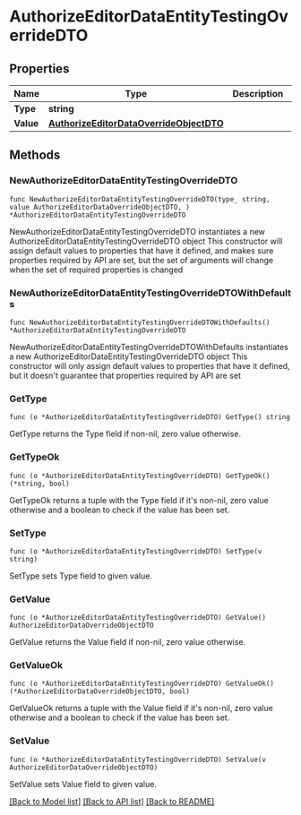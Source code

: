 # AuthorizeEditorDataEntityTestingOverrideDTO

## Properties

Name | Type | Description | Notes
------------ | ------------- | ------------- | -------------
**Type** | **string** |  | 
**Value** | [**AuthorizeEditorDataOverrideObjectDTO**](AuthorizeEditorDataOverrideObjectDTO.md) |  | 

## Methods

### NewAuthorizeEditorDataEntityTestingOverrideDTO

`func NewAuthorizeEditorDataEntityTestingOverrideDTO(type_ string, value AuthorizeEditorDataOverrideObjectDTO, ) *AuthorizeEditorDataEntityTestingOverrideDTO`

NewAuthorizeEditorDataEntityTestingOverrideDTO instantiates a new AuthorizeEditorDataEntityTestingOverrideDTO object
This constructor will assign default values to properties that have it defined,
and makes sure properties required by API are set, but the set of arguments
will change when the set of required properties is changed

### NewAuthorizeEditorDataEntityTestingOverrideDTOWithDefaults

`func NewAuthorizeEditorDataEntityTestingOverrideDTOWithDefaults() *AuthorizeEditorDataEntityTestingOverrideDTO`

NewAuthorizeEditorDataEntityTestingOverrideDTOWithDefaults instantiates a new AuthorizeEditorDataEntityTestingOverrideDTO object
This constructor will only assign default values to properties that have it defined,
but it doesn't guarantee that properties required by API are set

### GetType

`func (o *AuthorizeEditorDataEntityTestingOverrideDTO) GetType() string`

GetType returns the Type field if non-nil, zero value otherwise.

### GetTypeOk

`func (o *AuthorizeEditorDataEntityTestingOverrideDTO) GetTypeOk() (*string, bool)`

GetTypeOk returns a tuple with the Type field if it's non-nil, zero value otherwise
and a boolean to check if the value has been set.

### SetType

`func (o *AuthorizeEditorDataEntityTestingOverrideDTO) SetType(v string)`

SetType sets Type field to given value.


### GetValue

`func (o *AuthorizeEditorDataEntityTestingOverrideDTO) GetValue() AuthorizeEditorDataOverrideObjectDTO`

GetValue returns the Value field if non-nil, zero value otherwise.

### GetValueOk

`func (o *AuthorizeEditorDataEntityTestingOverrideDTO) GetValueOk() (*AuthorizeEditorDataOverrideObjectDTO, bool)`

GetValueOk returns a tuple with the Value field if it's non-nil, zero value otherwise
and a boolean to check if the value has been set.

### SetValue

`func (o *AuthorizeEditorDataEntityTestingOverrideDTO) SetValue(v AuthorizeEditorDataOverrideObjectDTO)`

SetValue sets Value field to given value.



[[Back to Model list]](../README.md#documentation-for-models) [[Back to API list]](../README.md#documentation-for-api-endpoints) [[Back to README]](../README.md)



